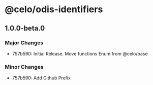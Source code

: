 # @celo/odis-identifiers

## 1.0.0-beta.0

### Major Changes

- 757b590: Initial Release. Move functions Enum from @celo/base

### Minor Changes

- 757b590: Add Github Prefix
